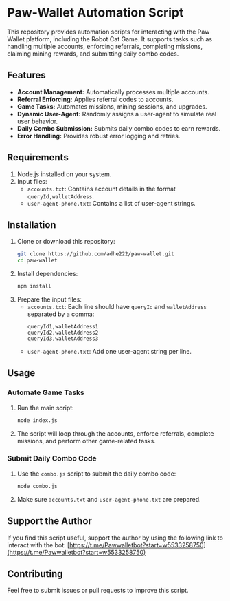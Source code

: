
# Paw-Wallet Automation Script

This repository provides automation scripts for interacting with the Paw Wallet platform, including the Robot Cat Game. It supports tasks such as handling multiple accounts, enforcing referrals, completing missions, claiming mining rewards, and submitting daily combo codes.

## Features
- **Account Management:** Automatically processes multiple accounts.
- **Referral Enforcing:** Applies referral codes to accounts.
- **Game Tasks:** Automates missions, mining sessions, and upgrades.
- **Dynamic User-Agent:** Randomly assigns a user-agent to simulate real user behavior.
- **Daily Combo Submission:** Submits daily combo codes to earn rewards.
- **Error Handling:** Provides robust error logging and retries.

## Requirements
1. Node.js installed on your system.
2. Input files:
   - `accounts.txt`: Contains account details in the format `queryId,walletAddress`.
   - `user-agent-phone.txt`: Contains a list of user-agent strings.

## Installation
1. Clone or download this repository:
   ```bash
   git clone https://github.com/adhe222/paw-wallet.git
   cd paw-wallet
   ```
2. Install dependencies:
   ```bash
   npm install
   ```
3. Prepare the input files:
   - `accounts.txt`: Each line should have `queryId` and `walletAddress` separated by a comma:
     ```
     queryId1,walletAddress1
     queryId2,walletAddress2
     queryId3,walletAddress3
     ```
   - `user-agent-phone.txt`: Add one user-agent string per line.

## Usage

### Automate Game Tasks
1. Run the main script:
   ```bash
   node index.js
   ```
2. The script will loop through the accounts, enforce referrals, complete missions, and perform other game-related tasks.

### Submit Daily Combo Code
1. Use the `combo.js` script to submit the daily combo code:
   ```bash
   node combo.js
   ```
2. Make sure `accounts.txt` and `user-agent-phone.txt` are prepared.

## Support the Author
If you find this script useful, support the author by using the following link to interact with the bot:
[https://t.me/Pawwalletbot?start=w5533258750](https://t.me/Pawwalletbot?start=w5533258750)

## Contributing
Feel free to submit issues or pull requests to improve this script.

